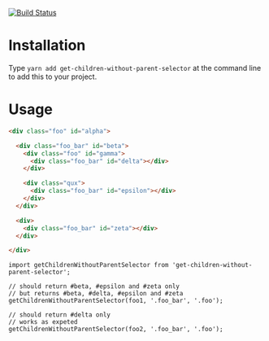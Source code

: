 [![Build Status](https://travis-ci.org/opr/get-children-without-parent-selector.svg?branch=master)](https://travis-ci.org/opr/get-children-without-parent-selector)

# Installation
Type `yarn add get-children-without-parent-selector` at the command line to add this to your project.

# Usage

```html
<div class="foo" id="alpha">

  <div class="foo_bar" id="beta">
    <div class="foo" id="gamma">
      <div class="foo_bar" id="delta"></div>
    </div>

    <div class="qux">
      <div class="foo_bar" id="epsilon"></div>
    </div>
  </div>

  <div>
    <div class="foo_bar" id="zeta"></div>
  </div>

</div>
```

```ecmascript 6
import getChildrenWithoutParentSelector from 'get-children-without-parent-selector';

// should return #beta, #epsilon and #zeta only
// but returns #beta, #delta, #epsilon and #zeta
getChildrenWithoutParentSelector(foo1, '.foo_bar', '.foo');

// should return #delta only
// works as expeted
getChildrenWithoutParentSelector(foo2, '.foo_bar', '.foo');
```